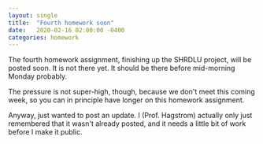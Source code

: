 ```yaml
---
layout: single
title:  "Fourth homework soon"
date:   2020-02-16 02:00:00 -0400
categories: homework
---
```

The fourth homework assignment, finishing up the SHRDLU project,
will be posted soon.  It is not there yet.  It should be there before
mid-morning Monday probably.

The pressure is not super-high, though, because we don't meet this
coming week,
so you can in principle have longer on this homework assignment.

Anyway, just wanted to post an update.  I (Prof. Hagstrom) actually
only just remembered that it wasn't already posted, and it needs a little
bit of work before I make it public.

